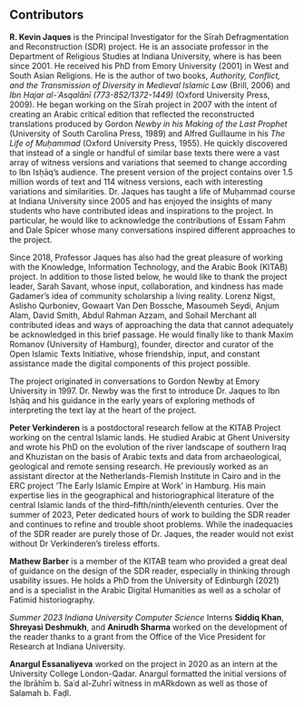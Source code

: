 ## Contributors

**R. Kevin Jaques** is the Principal Investigator for the Sīrah Defragmentation and Reconstruction (SDR) project. He is an associate professor in the Department of Religious Studies at Indiana University, where is has been since 2001. He received his PhD from Emory University (2001) in West and South Asian Religions. He is the author of two books, *Authority, Conflict, and the Transmission of Diversity in Medieval Islamic Law* (Brill, 2006) and *Ibn Ḥajar al-ʿAsqalānī (773-852/1372-1449)* (Oxford University Press, 2009). He began working on the Sīrah project in 2007 with the intent of creating an Arabic critical edition that reflected the reconstructed translations produced by Gordon *Newby in his Making of the Last Prophet* (University of South Carolina Press, 1989) and Alfred Guillaume in his *The Life of Muḥammad* (Oxford University Press, 1955). He quickly discovered that instead of a single or handful of similar base texts there were a vast array of witness versions and variations that seemed to change according to Ibn Isḥāq’s audience. The present version of the project contains over 1.5 million words of text and 114 witness versions, each with interesting variations and similarities. Dr. Jaques has taught a life of Muḥammad course at Indiana University since 2005 and has enjoyed the insights of many students who have contributed ideas and inspirations to the project. In particular, he would like to acknowledge the contributions of Essam Fahm and Dale Spicer whose many conversations inspired different approaches to the project. 

Since 2018, Professor Jaques has also had the great pleasure of working with the Knowledge, Information Technology, and the Arabic Book (KITAB) project. In addition to those listed below, he would like to thank the project leader, Sarah Savant, whose input, collaboration, and kindness has made Gadamer’s idea of community scholarship a living reality. Lorenz Nigst, Aslisho Qurboniev, Gowaart Van Den Bossche, Masoumeh Seydi, Anjum Alam, David Smith, Abdul Rahman Azzam, and Sohail Merchant all contributed ideas and ways of approaching the data that cannot adequately be acknowledged in this brief passage. He would finally like to thank Maxim Romanov (University of Hamburg), founder, director and curator of the Open Islamic Texts Initiative, whose friendship, input, and constant assistance made the digital components of this project possible. 

The project originated in conversations to Gordon Newby at Emory University in 1997. Dr. Newby was the first to introduce Dr. Jaques to Ibn Isḥāq and his guidance in the early years of exploring methods of interpreting the text lay at the heart of the project.

**Peter Verkinderen** is a postdoctoral research fellow at the KITAB Project working on the central Islamic lands. He studied Arabic at Ghent University and wrote his PhD on the evolution of the river landscape of southern Iraq and Khuzistan on the basis of Arabic texts and data from archaeological, geological and remote sensing research. He previously worked as an assistant director at the Netherlands-Flemish Institute in Cairo and in the ERC project ‘The Early Islamic Empire at Work’ in Hamburg. His main expertise lies in the geographical and historiographical literature of the central Islamic lands of the third–fifth/ninth/eleventh centuries. Over the summer of 2023, Peter dedicated hours of work to building the SDR reader and continues to refine and trouble shoot problems. While the inadequacies of the SDR reader are purely those of Dr. Jaques, the reader would not exist without Dr Verkinderen’s tireless efforts.

**Mathew Barber** is a member of the KITAB team who provided a great deal of guidance on the design of the SDR reader, especially in thinking through usability issues. He holds a PhD from the University of Edinburgh (2021) and is a specialist in the Arabic Digital Humanities as well as a scholar of Fatimid historiography. 

*Summer 2023 Indiana University Computer Science* Interns **Siddiq Khan**, **Shreyasi Deshmukh**, and **Anirudh Sharma** worked on the development of the reader thanks to a grant from the Office of the Vice President for Research at Indiana University. 

**Anargul Essanaliyeva** worked on the project in 2020 as an intern at the University College London-Qadar. Anargul formatted the initial versions of the Ibrāhīm b. Saʿd al-Zuhrī witness in mARkdown as well as those of Salamah b. Faḍl.
